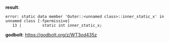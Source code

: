 **result**:
```
error: static data member 'Outer::<unnamed class>::inner_static_x' in unnamed class [-fpermissive]
   13 |         static int inner_static_x;
```
**godbolt**: https://godbolt.org/z/WT3od435z
